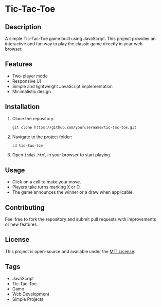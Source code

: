 # Tic-Tac-Toe

## Description
A simple Tic-Tac-Toe game built using JavaScript. This project provides an interactive and fun way to play the classic game directly in your web browser.

## Features
- Two-player mode
- Responsive UI
- Simple and lightweight JavaScript implementation
- Minimalistic design

## Installation
1. Clone the repository:
   ```sh
   git clone https://github.com/yourusername/tic-tac-toe.git
   ```
2. Navigate to the project folder:
   ```sh
   cd tic-tac-toe
   ```
3. Open `index.html` in your browser to start playing.

## Usage
- Click on a cell to make your move.
- Players take turns marking X or O.
- The game announces the winner or a draw when applicable.

## Contributing
Feel free to fork the repository and submit pull requests with improvements or new features.

## License
This project is open-source and available under the [MIT License](LICENSE).

## Tags
- JavaScript
- Tic-Tac-Toe
- Game
- Web Development
- Simple Projects
